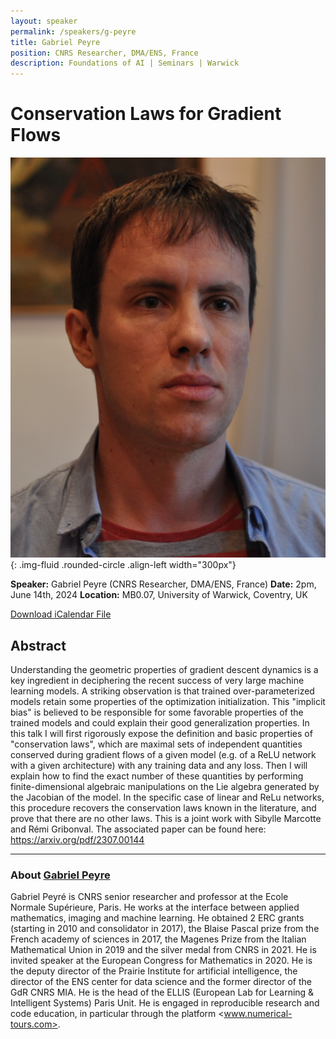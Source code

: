```yaml
---
layout: speaker
permalink: /speakers/g-peyre
title: Gabriel Peyre
position: CNRS Researcher, DMA/ENS, France
description: Foundations of AI | Seminars | Warwick
---
```


# Conservation Laws for Gradient Flows

![Gabriel Peyre](/assets/img/gabriel_peyre.jpg){: .img-fluid .rounded-circle .align-left width="300px"}

**Speaker:** Gabriel Peyre (CNRS Researcher, DMA/ENS, France)
**Date:** 2pm, June 14th, 2024
**Location:** MB0.07, University of Warwick, Coventry, UK

[Download iCalendar File](/assets/ics/event.ics)

## Abstract

Understanding the geometric properties of gradient descent dynamics is a key ingredient in deciphering the recent success of very large machine learning models. A striking observation is that trained over-parameterized models retain some properties of the optimization initialization. This "implicit bias" is believed to be responsible for some favorable properties of the trained models and could explain their good generalization properties. In this talk I will first rigorously expose the definition and basic properties of "conservation laws", which are maximal sets of independent quantities conserved during gradient flows of a given model (e.g. of a ReLU network with a given architecture) with any training data and any loss. Then I will explain how to find the exact number of these quantities by performing finite-dimensional algebraic manipulations on the Lie algebra generated by the Jacobian of the model. In the specific case of linear and ReLu networks, this procedure recovers the conservation laws known in the literature, and prove that there are no other laws. This is a joint work with Sibylle Marcotte and Rémi Gribonval.
The associated paper can be found here: <https://arxiv.org/pdf/2307.00144>

---

### About [Gabriel Peyre](https://www.gpeyre.com)

Gabriel Peyré is CNRS senior researcher and professor at the Ecole Normale Supérieure, Paris. He works at the interface between applied mathematics, imaging and machine learning. He obtained 2 ERC grants (starting in 2010 and consolidator in 2017), the Blaise Pascal prize from the French academy of sciences in 2017, the Magenes Prize from the Italian Mathematical Union in 2019 and the silver medal from CNRS in 2021. He is invited speaker at the European Congress for Mathematics in 2020. He is the deputy director of the Prairie Institute for artificial intelligence, the director of the ENS center for data science and the former director of the GdR CNRS MIA. He is the head of the ELLIS (European Lab for Learning & Intelligent Systems) Paris Unit. He is engaged in reproducible research and code education, in particular through the platform <www.numerical-tours.com>.
